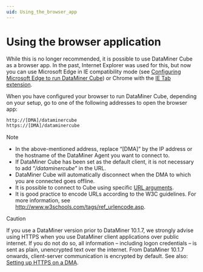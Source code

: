 ```yaml
---
uid: Using_the_browser_app
---
```


# Using the browser application

While this is no longer recommended, it is possible to use DataMiner Cube as a browser app. In the past, Internet Explorer was used for this, but now you can use Microsoft Edge in IE compatibility mode (see [Configuring Microsoft Edge to run DataMiner Cube](xref:Configuring_Microsoft_edge_to_run_Cube)) or Chrome with the [IE Tab extension](https://chrome.google.com/webstore/detail/ie-tab/hehijbfgiekmjfkfjpbkbammjbdenadd).

When you have configured your browser to run DataMiner Cube, depending on your setup, go to one of the following addresses to open the browser app:

```txt
http://[DMA]/dataminercube
https://[DMA]/dataminercube
```

> [!NOTE]
>
> - In the above-mentioned address, replace “\[DMA\]” by the IP address or the hostname of the DataMiner Agent you want to connect to.
> - If DataMiner Cube has been set as the default client, it is not necessary to add “*/dataminercube*” in the URL.
> - DataMiner Cube will automatically disconnect when the DMA to which you are connected goes offline.
> - It is possible to connect to Cube using specific [URL arguments](xref:Options_for_opening_DataMiner_Cube).
> - It is good practice to encode URLs according to the W3C guidelines. For more information, see <http://www.w3schools.com/tags/ref_urlencode.asp>.

> [!CAUTION]
> If you use a DataMiner version prior to DataMiner 10.1.7, we strongly advise using HTTPS when you use DataMiner client applications over public internet. If you do not do so, all information – including logon credentials – is sent as plain, unencrypted text over the internet. From DataMiner 10.1.7 onwards, client-server communication is encrypted by default. See also: [Setting up HTTPS on a DMA](xref:Setting_up_HTTPS_on_a_DMA).
